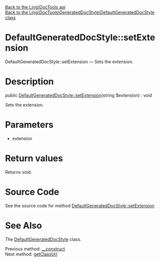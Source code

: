 [Back to the Ling/DocTools api](https://github.com/lingtalfi/DocTools/blob/master/doc/api/Ling/DocTools.md)<br>
[Back to the Ling\DocTools\GeneratedDocStyle\DefaultGeneratedDocStyle class](https://github.com/lingtalfi/DocTools/blob/master/doc/api/Ling/DocTools/GeneratedDocStyle/DefaultGeneratedDocStyle.md)


DefaultGeneratedDocStyle::setExtension
================



DefaultGeneratedDocStyle::setExtension — Sets the extension.




Description
================


public [DefaultGeneratedDocStyle::setExtension](https://github.com/lingtalfi/DocTools/blob/master/doc/api/Ling/DocTools/GeneratedDocStyle/DefaultGeneratedDocStyle/setExtension.md)(string $extension) : void




Sets the extension.




Parameters
================


- extension

    


Return values
================

Returns void.








Source Code
===========
See the source code for method [DefaultGeneratedDocStyle::setExtension](/blob/master/GeneratedDocStyle/DefaultGeneratedDocStyle.php#L34-L37)


See Also
================

The [DefaultGeneratedDocStyle](https://github.com/lingtalfi/DocTools/blob/master/doc/api/Ling/DocTools/GeneratedDocStyle/DefaultGeneratedDocStyle.md) class.

Previous method: [__construct](https://github.com/lingtalfi/DocTools/blob/master/doc/api/Ling/DocTools/GeneratedDocStyle/DefaultGeneratedDocStyle/__construct.md)<br>Next method: [getClassUrl](https://github.com/lingtalfi/DocTools/blob/master/doc/api/Ling/DocTools/GeneratedDocStyle/DefaultGeneratedDocStyle/getClassUrl.md)<br>

